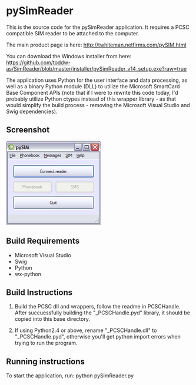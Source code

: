 # pySimReader

This is the source code for the pySimReader application. It requires a PCSC
compatible SIM reader to be attached to the computer.

The main product page is here:
http://twhiteman.netfirms.com/pySIM.html

You can download the Windows installer from here:
https://github.com/toddw-as/SimReader/blob/master/installer/pySimReader_v14_setup.exe?raw=true

The application uses Python for the user interface and data processing, as well
as a binary Python module (DLL) to utilize the Microsoft SmartCard Base
Component APIs (note that if I were to rewrite this code today, I'd probably
utilize Python ctypes instead of this wrapper library - as that would simplify
the build process - removing the Microsoft Visual Studio and Swig dependencies).

## Screenshot

![Screenshot](html/Images/pySIMscreenshot1.jpg)

## Build Requirements

* Microsoft Visual Studio
* Swig
* Python
* wx-python

## Build Instructions

1. Build the PCSC dll and wrappers, follow the readme in PCSCHandle. After
   succuessfully building the "_PCSCHandle.pyd" library, it should be copied
   into this base directory.

2. If using Python2.4 or above, rename "_PCSCHandle.dll" to "_PCSCHandle.pyd",
   otherwise you'll get python import errors when trying to run the program.

## Running instructions

To start the application, run:
python pySimReader.py

